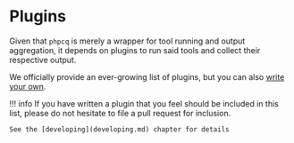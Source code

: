 # Plugins

Given that `phpcq` is merely a wrapper for tool running and output aggregation, it depends on plugins to run said tools
and collect their respective output.

We officially provide an ever-growing list of plugins, but you can also [write your own](developing.md).

!!! info
    If you have written a plugin that you feel should be included in this list, please do not hesitate to file a pull
    request for inclusion.

    See the [developing](developing.md) chapter for details
